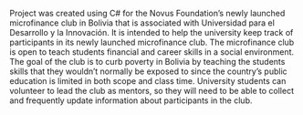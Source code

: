 Project was created using C# for the Novus Foundation’s newly launched microfinance club in Bolivia that is associated with Universidad para el Desarrollo y la Innovación. It is intended to help the university keep track of participants in its newly launched microfinance club. The microfinance club is open to teach students financial and career skills in a social environment. The goal of the club is to curb poverty in Bolivia by teaching the students skills that they wouldn’t normally be exposed to since the country’s public education is limited in both scope and class time. University students can volunteer to lead the club as mentors, so they will need to be able to collect and frequently update information about participants in the club.
